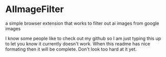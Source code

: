 # AIImageFilter
 a simple browser extension that works to filter out ai images from google images

I know some people like to check out my github so I am just typing this up to let you know it currently doesn't work. When this readme has nice formating then it will be complete. Don't look too hard at it yet.